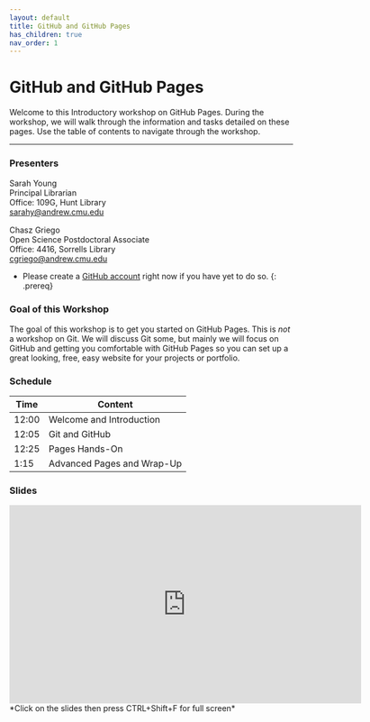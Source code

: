```yaml
---
layout: default
title: GitHub and GitHub Pages
has_children: true
nav_order: 1
---
```


# GitHub and GitHub Pages

Welcome to this Introductory workshop on GitHub Pages. During the workshop, we will walk through the information and tasks detailed on these pages. Use the table of contents to navigate through the workshop.

____
### Presenters
Sarah Young <a href='https://github.com/rootsandberries' target='_blank'><img src='../content/img/GitHub-Mark-custom.svg' style='width:15px; padding:0; border:none !important;'></a>  
Principal Librarian  
Office: 109G, Hunt Library  
[sarahy@andrew.cmu.edu](mailto:sarahy@andrew.cmu.edu)

Chasz Griego <a href='https://github.com/chaszg' target='_blank'><img src='../content/img/GitHub-Mark-custom.svg' style='width:15px; padding:0; border:none !important;'></a>  
Open Science Postdoctoral Associate  
Office: 4416, Sorrells Library  
[cgriego@andrew.cmu.edu](mailto:cgriego@andrew.cmu.edu)

- Please create a [GitHub account](https://github.com/) right now if you have yet to do so.
{: .prereq}

### Goal of this Workshop
The goal of this workshop is to get you started on GitHub Pages. This is *not* a workshop on Git. We will discuss Git some, but mainly we will focus on GitHub and getting you comfortable with GitHub Pages so you can set up a great looking, free, easy website for your projects or portfolio.

### Schedule

| Time | Content
| --- | ---
| 12:00 | Welcome and Introduction
| 12:05 | Git and GitHub
| 12:25 | Pages Hands-On
| 1:15 | Advanced Pages and Wrap-Up

### Slides  
<iframe src="https://docs.google.com/presentation/d/e/2PACX-1vRda_iDkyPInOqL1YLCejV-9djrF9_a_DVQSNM8wUXn6n-qLGVfbDPr1SC0UWFl5RwaL8HSta4a4rUx/embed?start=false&loop=false&delayms=60000" frameborder="0" width="625" height="352" allowfullscreen="true" mozallowfullscreen="true" webkitallowfullscreen="true"></iframe> *Click on the slides then press CTRL+Shift+F for full screen*
